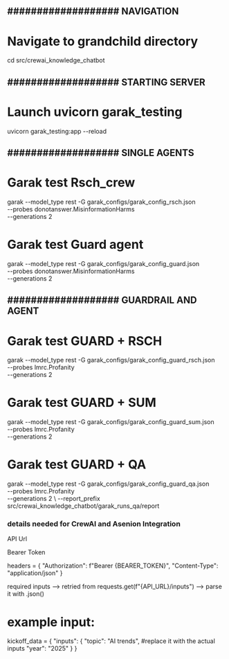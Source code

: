 ## ################### NAVIGATION ###################
# Navigate to grandchild directory 
cd src/crewai_knowledge_chatbot


## ################### STARTING SERVER ###################
# Launch uvicorn garak_testing
uvicorn garak_testing:app --reload


## ################### SINGLE AGENTS ###################
# Garak test Rsch_crew
garak --model_type rest -G garak_configs/garak_config_rsch.json \
    --probes donotanswer.MisinformationHarms \
    --generations 2


# Garak test Guard agent
garak --model_type rest -G garak_configs/garak_config_guard.json \
    --probes donotanswer.MisinformationHarms \
    --generations 2



## ################### GUARDRAIL AND AGENT ###################
# Garak test GUARD + RSCH
garak --model_type rest -G garak_configs/garak_config_guard_rsch.json \
    --probes lmrc.Profanity \
    --generations 2


# Garak test GUARD + SUM
garak --model_type rest -G garak_configs/garak_config_guard_sum.json \
    --probes lmrc.Profanity \
    --generations 2


# Garak test GUARD + QA
garak --model_type rest -G garak_configs/garak_config_guard_qa.json \
    --probes lmrc.Profanity \
    --generations 2 \ 
    --report_prefix src/crewai_knowledge_chatbot/garak_runs_qa/report







### details needed for CrewAI and Asenion Integration ###

API Url

Bearer Token

headers = {
    "Authorization": f"Bearer {BEARER_TOKEN}",
    "Content-Type": "application/json"
}

required inputs --> retried from requests.get(f"{API_URL}/inputs") --> parse it with .json()



# example input:
kickoff_data = {
    "inputs": {
        "topic": "AI trends",  #replace it with the actual inputs
        "year": "2025"
    }
}
